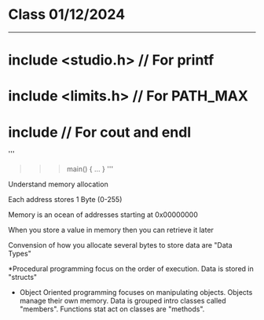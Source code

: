 # Class 01/12/2024
-----
# include <studio.h>   // For printf
# include <limits.h>   // For PATH_MAX
# include <iostream>   // For cout and endl
'''
>>>main() {
	...
	}
'''

Understand memory allocation

Each address stores 1 Byte (0-255)

Memory is an ocean of addresses starting at 0x00000000

When you store a value in memory then you can retrieve it later

Convension of how you allocate several bytes to store data are "Data Types"

*Procedural programming focus on the order of execution. Data is stored in "structs"
* Object Oriented programming focuses on manipulating objects. Objects manage their own memory. Data is grouped intro classes called "members". Functions stat act on classes are "methods".

